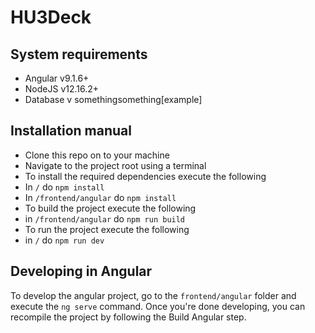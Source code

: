 # HU3Deck

## System requirements
  - Angular v9.1.6+
  - NodeJS v12.16.2+
  - Database v somethingsomething[example]
  
## Installation manual
  - Clone this repo on to your machine
  - Navigate to the project root using a terminal
  - To install the required dependencies execute the following
  - In `/` do `npm install`
  - In `/frontend/angular` do `npm install`
  - To build the project execute the following
  - in `/frontend/angular` do `npm run build`
  - To run the project execute the following
  - in `/` do `npm run dev`

## Developing in Angular
To develop the angular project, go to the `frontend/angular` folder and execute the `ng serve` command. Once you're done developing, you can recompile the project by following the Build Angular step.
